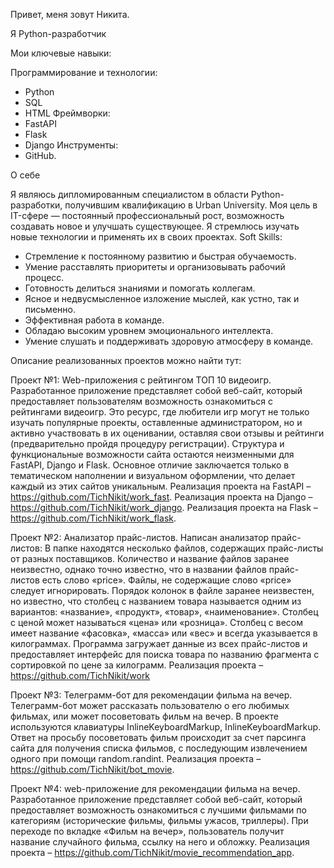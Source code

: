 Привет, меня зовут Никита.

Я Python-разработчик

Мои ключевые навыки:

Программирование и технологии:
- Python
- SQL
- HTML
Фреймворки:
- FastAPI
- Flask
- Django
Инструменты:
- GitHub.

О себе

Я являюсь дипломированным специалистом в области Python-разработки, получившим квалификацию в Urban University. Моя цель в IT-сфере — постоянный профессиональный рост, возможность создавать новое и улучшать существующее. Я стремлюсь изучать новые технологии и применять их в своих проектах.
Soft Skills:
- Стремление к постоянному развитию и быстрая обучаемость.
- Умение расставлять приоритеты и организовывать рабочий процесс.
- Готовность делиться знаниями и помогать коллегам.
- Ясное и недвусмысленное изложение мыслей, как устно, так и письменно.
- Эффективная работа в команде.
- Обладаю высоким уровнем эмоционального интеллекта.
- Умение слушать и поддерживать здоровую атмосферу в команде.

Описание реализованных проектов можно найти тут:

Проект №1: Web-приложения с рейтингом ТОП 10 видеоигр.
Разработанное приложение представляет собой веб-сайт, который предоставляет пользователям возможность ознакомиться с рейтингами видеоигр. Это ресурс, где любители игр могут не только изучать популярные проекты, оставленные администратором, но и активно участвовать в их оценивании, оставляя свои отзывы и рейтинги (предварительно пройдя процедуру регистрации).
Структура и функциональные возможности сайта остаются неизменными для FastAPI, Django и Flask. Основное отличие заключается только в тематическом наполнении и визуальном оформлении, что делает каждый из этих сайтов уникальным.
Реализация проекта на FastAPI – https://github.com/TichNikit/work_fast. 
Реализация проекта на Django – https://github.com/TichNikit/work_django. 
Реализация проекта на Flask – https://github.com/TichNikit/work_flask.

Проект №2: Анализатор прайс-листов.
Написан анализатор прайс-листов: В папке находятся несколько файлов, содержащих прайс-листы от разных поставщиков. Количество и название файлов заранее неизвестно, однако точно известно, что в названии файлов прайс-листов есть слово «price». Файлы, не содержащие слово «price» следует игнорировать. Порядок колонок в файле заранее неизвестен, но известно, что столбец с названием товара называется одним из вариантов: «название», «продукт», «товар», «наименование». Столбец с ценой может называться «цена» или «розница». Столбец с весом имеет название «фасовка», «масса» или «вес» и всегда указывается в килограммах. Программа загружает данные из всех прайс-листов и предоставляет интерфейс для поиска товара по названию фрагмента с сортировкой по цене за килограмм.
Реализация проекта – https://github.com/TichNikit/work

Проект №3: Телеграмм-бот для рекомендации фильма на вечер.
Телеграмм-бот может рассказать пользователю о его любимых фильмах, или может посоветовать фильм на вечер. В проекте используются клавиатуры InlineKeyboardMarkup, InlineKeyboardMarkup. Ответ на просьбу посоветовать фильм происходит за счет парсинга сайта для получения списка фильмов, с последующим извлечением одного при помощи random.randint.
Реализация проекта – https://github.com/TichNikit/bot_movie.

Проект №4: web-приложение  для рекомендации фильма на вечер.
Разработанное приложение представляет собой веб-сайт, который предоставляет возможность ознакомиться с лучшими фильмами по категориям (исторические фильмы, фильмы ужасов, триллеры). При переходе по вкладке «Фильм на вечер», пользователь получит название случайного фильма, ссылку на него и обложку.
Реализация проекта – https://github.com/TichNikit/movie_recommendation_app.
